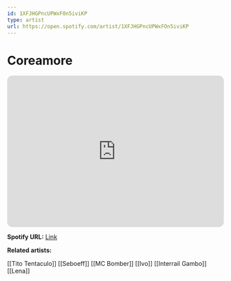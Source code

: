 ```yaml
---
id: 1XFJHGPncUPWxFOn5iviKP
type: artist
url: https://open.spotify.com/artist/1XFJHGPncUPWxFOn5iviKP
---
```

# Coreamore

<iframe style="border-radius:12px" src="https://open.spotify.com/embed/artist/1XFJHGPncUPWxFOn5iviKP" width="100%" height="352" frameBorder="0" allowfullscreen="" allow="autoplay; clipboard-write; encrypted-media; fullscreen; picture-in-picture" loading="lazy"></iframe>

**Spotify URL:** [Link](https://open.spotify.com/artist/1XFJHGPncUPWxFOn5iviKP)

**Related artists:**

[[Tito Tentaculo]]
[[Seboeff]]
[[MC Bomber]]
[[Ivo]]
[[Interrail Gambo]]
[[Lena]]
